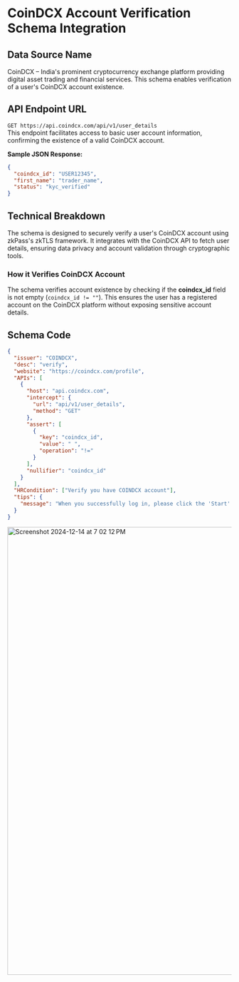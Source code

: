 # CoinDCX Account Verification Schema Integration

## Data Source Name

CoinDCX – India's prominent cryptocurrency exchange platform providing digital asset trading and financial services. This schema enables verification of a user's CoinDCX account existence.

## API Endpoint URL

`GET https://api.coindcx.com/api/v1/user_details`  
This endpoint facilitates access to basic user account information, confirming the existence of a valid CoinDCX account.

**Sample JSON Response:**

```json
{
  "coindcx_id": "USER12345",
  "first_name": "trader_name",
  "status": "kyc_verified"
}
```

## Technical Breakdown

The schema is designed to securely verify a user's CoinDCX account using zkPass's zkTLS framework. It integrates with the CoinDCX API to fetch user details, ensuring data privacy and account validation through cryptographic tools.

### How it Verifies CoinDCX Account

The schema verifies account existence by checking if the **coindcx_id** field is not empty (`coindcx_id != ""`). This ensures the user has a registered account on the CoinDCX platform without exposing sensitive account details.

## Schema Code

```json
{
  "issuer": "COINDCX",
  "desc": "verify",
  "website": "https://coindcx.com/profile",
  "APIs": [
    {
      "host": "api.coindcx.com",
      "intercept": {
        "url": "api/v1/user_details",
        "method": "GET"
      },
      "assert": [
        {
          "key": "coindcx_id",
          "value": " ",
          "operation": "!="
        }
      ],
      "nullifier": "coindcx_id"
    }
  ],
  "HRCondition": ["Verify you have COINDCX account"],
  "tips": {
    "message": "When you successfully log in, please click the 'Start' button to initiate the verification process."
  }
}
```
<img width="1005" alt="Screenshot 2024-12-14 at 7 02 12 PM" src="https://github.com/user-attachments/assets/0430bca4-959a-40e1-a316-484cf1540615" />
